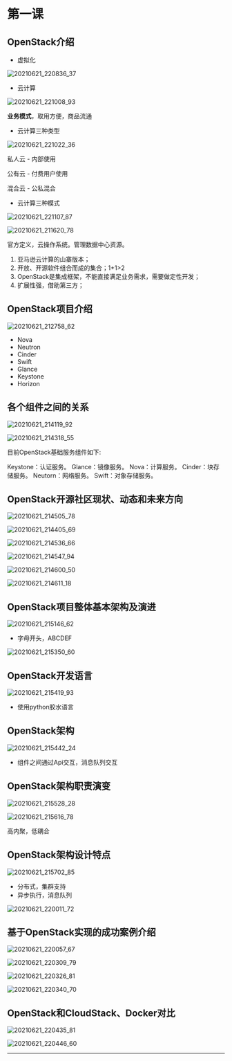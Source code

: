 # 第一课

## OpenStack介绍

* 虚拟化

![20210621_220836_37](image/20210621_220836_37.png)

* 云计算

![20210621_221008_93](image/20210621_221008_93.png)

**业务模式**，取用方便，商品流通

* 云计算三种类型

![20210621_221022_36](image/20210621_221022_36.png)

私人云 - 内部使用

公有云 - 付费用户使用

混合云 - 公私混合

* 云计算三种模式

![20210621_221107_87](image/20210621_221107_87.png)

![20210621_211620_78](image/20210621_211620_78.png)

官方定义，云操作系统。管理数据中心资源。

1. 亚马逊云计算的山寨版本；
2. 开放、开源软件组合而成的集合；1+1>2
3. OpenStack是集成框架，不能直接满足业务需求，需要做定性开发；
4. 扩展性强，借助第三方；

## OpenStack项目介绍

![20210621_212758_62](image/20210621_212758_62.png)

* Nova
* Neutron
* Cinder
* Swift
* Glance
* Keystone
* Horizon


## 各个组件之间的关系

![20210621_214119_92](image/20210621_214119_92.png)

![20210621_214318_55](image/20210621_214318_55.png)

目前OpenStack基础服务组件如下:

Keystone：认证服务。
Glance：镜像服务。
Nova：计算服务。
Cinder：块存储服务。
Neutorn：网络服务。
Swift：对象存储服务。


## OpenStack开源社区现状、动态和未来方向

![20210621_214505_78](image/20210621_214505_78.png)

![20210621_214405_69](image/20210621_214405_69.png)

![20210621_214536_66](image/20210621_214536_66.png)

![20210621_214547_94](image/20210621_214547_94.png)

![20210621_214600_50](image/20210621_214600_50.png)

![20210621_214611_18](image/20210621_214611_18.png)


## OpenStack项目整体基本架构及演进


![20210621_215146_62](image/20210621_215146_62.png)

* 字母开头，ABCDEF

![20210621_215350_60](image/20210621_215350_60.png)

## OpenStack开发语言

![20210621_215419_93](image/20210621_215419_93.png)

* 使用python胶水语言

## OpenStack架构

![20210621_215442_24](image/20210621_215442_24.png)

* 组件之间通过Api交互，消息队列交互


## OpenStack架构职责演变

![20210621_215528_28](image/20210621_215528_28.png)

![20210621_215616_78](image/20210621_215616_78.png)

高内聚，低耦合

## OpenStack架构设计特点

![20210621_215702_85](image/20210621_215702_85.png)

* 分布式，集群支持
* 异步执行，消息队列

![20210621_220011_72](image/20210621_220011_72.png)

## 基于OpenStack实现的成功案例介绍

![20210621_220057_67](image/20210621_220057_67.png)

![20210621_220309_79](image/20210621_220309_79.png)

![20210621_220326_81](image/20210621_220326_81.png)

![20210621_220340_70](image/20210621_220340_70.png)

## OpenStack和CloudStack、Docker对比

![20210621_220435_81](image/20210621_220435_81.png)

![20210621_220446_60](image/20210621_220446_60.png)











---
